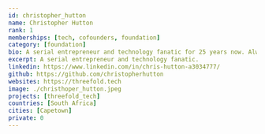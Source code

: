 ```yaml
---
id: christopher_hutton
name: Christopher Hutton
rank: 1
memberships: [tech, cofounders, foundation]
category: [foundation]
bio: A serial entrepreneur and technology fanatic for 25 years now. Always researching tech trends and looking for new technologies to introduce to Africa.
excerpt: A serial entrepreneur and technology fanatic.
linkedin: https://www.linkedin.com/in/chris-hutton-a3034777/
github: https://github.com/christopherhutton
websites: https://threefold.tech
image: ./christhoper_hutton.jpeg
projects: [threefold_tech]
countries: [South Africa]
cities: [Capetown]
private: 0
---
```

